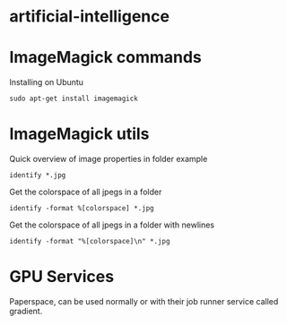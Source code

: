 # artificial-intelligence

# ImageMagick commands 

Installing on Ubuntu

`sudo apt-get install imagemagick`

# ImageMagick utils

Quick overview of image properties in folder example

`identify *.jpg`

Get the colorspace of all jpegs in a folder

`identify -format %[colorspace] *.jpg`

Get the colorspace of all jpegs in a folder with newlines

`identify -format "%[colorspace]\n" *.jpg`

# GPU Services
Paperspace, can be used normally or with their job runner service called gradient. 
